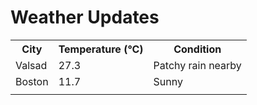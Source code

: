 # Weather Updates

<!-- WEATHER-UPDATE-START -->
<table><tr><th>City</th><th>Temperature (°C)</th><th>Condition</th></tr><tr><td>Valsad</td><td>27.3</td><td>Patchy rain nearby</td></tr><tr><td>Boston</td><td>11.7</td><td>Sunny</td></tr><tr><td></td><td></td><td></td></tr></table>
<!-- WEATHER-UPDATE-END -->
